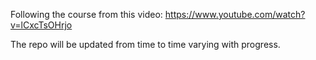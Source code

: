 Following the course from this video: https://www.youtube.com/watch?v=lCxcTsOHrjo

The repo will be updated from time to time varying with progress.
